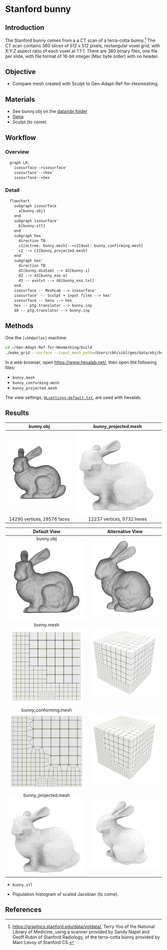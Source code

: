 # Stanford bunny

## Introduction

The Stanford bunny comes from a a CT scan of a terra-cotta bunny.[^stanford_volume_data]
The CT scan contains 360 slices of 512 x 512 pixels, rectangular voxel grid, with
X:Y:Z aspect ratio of each voxel at 1:1:1.  There are 360 binary files, one file per slide, 
with file format of 16-bit integer (Mac byte order) with no header.  

## Objective

* Compare mesh created with Sculpt to Gen-Adapt-Ref-for-Hexmeshing.

## Materials

* See bunny.obj on the [data/obj folder](../../data/obj/README.md)
* [Gena](../../doc/cinolib/gena.md)
* Sculpt (to come)

## Workflow

### Overview

```mermaid
  graph LR;
    isosurface-->isosurface'
    isosurface'-->hex'
    isosurface-->hex
```

### Detail

```mermaid
  flowchart
    subgraph isosurface
      a[bunny.obj]
    end
    subgraph isosurface'
      b[bunny.stl]
    end
    subgraph hex
      direction TB
      c1[octree: bunny.mesh]-->c2[dual: bunny_confirming.mesh]
      c2 --> c3[bunny_projected.mesh]
    end
    subgraph hex'
      direction TB
      d1[bunny.diatom] --> d2[bunny.i]
      d2 --> d3[bunny_exo.e]
      d3 -- exotxt --> d4[bunny_exo.txt]
    end
    isosurface -- MeshLab --> isosurface'
    isosurface' -- Sculpt + input files --> hex'
    isosurface -- Gena --> hex
    hex -- ptg.translator --> bunny.inp
    d4 -- ptg.translator --> bunny.inp
```

## Methods

One the `[cbh@atlas]` machine:

```bash
cd ~/Gen-Adapt-Ref-for-Hexmeshing/build
./make_grid --surface --input_mesh_path=/Users/cbh/sibl/geo/data/obj/bunny.obj --output_grid_path=/Users/cbh/sibl/geo/data/mesh/bunny.mesh --use_octree --project_mesh=true
```

In a web browser, open https://www.hexalab.net/, then open the following files:

* `bunny.mesh`
* `bunny_conforming.mesh`
* `bunny_projected.mesh`

The view settings,
[`HLsettings-default.txt`](fig/HLsettings-default.txt),
are used with hexalab.

## Results

| bunny.obj | bunny_projected.mesh | 
|:--:|:--:|
| ![bunny](../../data/obj/bunny.png) | ![bunny_projected](fig/bunny-projected-default.png) |
| 14290 vertices, 28576 faces | 12237 vertices, 9732 hexes | 


| Default View | Alternative View |
|:--:|:--:|
| bunny.obj</br> <img src="../../data/obj/bunny.png" width="300"> | <img src="../../data/obj/bunny_alt.png" width="250"> |
| bunny.mesh</br> <img src="fig/bunny-default.png" width="300"> | <img src="fig/bunny-alt.png" width="300"> |
| bunny_conforming.mesh</br> <img src="fig/bunny-conforming-default.png" width="300"> | <img src="fig/bunny-conforming-alt.png" width="300"> |
| bunny_projected.mesh</br> <img src="fig/bunny-projected-default.png" width="300"> | <img src="fig/bunny-projected-alt.png" width="300"> |

* `bunny.stl`

* Population histogram of scaled Jacobian (to come).

## References

[^stanford_volume_data]: https://graphics.stanford.edu/data/voldata/, Terry Yoo of the National Library of Medicine, using a scanner provided by Sandy Napel and Geoff Rubin of Stanford Radiology, of the terra-cotta bunny provided by Marc Levoy of Stanford CS.

